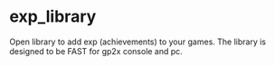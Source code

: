 # exp_library
Open library to add exp (achievements) to your games. The library is designed to be FAST for gp2x console and pc.
